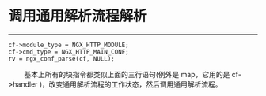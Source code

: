 # 调用通用解析流程解析
***

    cf->module_type = NGX_HTTP_MODULE;
    cf->cmd_type = NGX_HTTP_MAIN_CONF;
    rv = ngx_conf_parse(cf, NULL);

&emsp;&emsp;
基本上所有的块指令都类似上面的三行语句(例外是 map，它用的是 cf->handler )，改变通用解析流程的工作状态，然后调用通用解析流程。